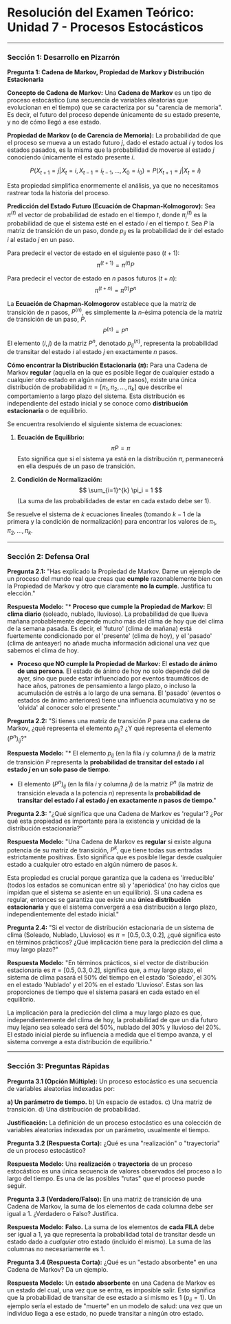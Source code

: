 # Resolución del Examen Teórico: Unidad 7 - Procesos Estocásticos

---

### Sección 1: Desarrollo en Pizarrón

**Pregunta 1: Cadena de Markov, Propiedad de Markov y Distribución Estacionaria**

**Concepto de Cadena de Markov:**
Una **Cadena de Markov** es un tipo de proceso estocástico (una secuencia de variables aleatorias que evolucionan en el tiempo) que se caracteriza por su "carencia de memoria". Es decir, el futuro del proceso depende únicamente de su estado presente, y no de cómo llegó a ese estado.

**Propiedad de Markov (o de Carencia de Memoria):**
La probabilidad de que el proceso se mueva a un estado futuro $j$, dado el estado actual $i$ y todos los estados pasados, es la misma que la probabilidad de moverse al estado $j$ conociendo únicamente el estado presente $i$.

$$ P(X_{t+1} = j | X_t = i, X_{t-1}=i_{t-1}, ..., X_0=i_0) = P(X_{t+1} = j | X_t = i) $$

Esta propiedad simplifica enormemente el análisis, ya que no necesitamos rastrear toda la historia del proceso.

**Predicción del Estado Futuro (Ecuación de Chapman-Kolmogorov):**
Sea $\pi^{(t)}$ el vector de probabilidad de estado en el tiempo $t$, donde $\pi_i^{(t)}$ es la probabilidad de que el sistema esté en el estado $i$ en el tiempo $t$. Sea $P$ la matriz de transición de un paso, donde $p_{ij}$ es la probabilidad de ir del estado $i$ al estado $j$ en un paso.

Para predecir el vector de estado en el siguiente paso ($t+1$):
$$ \pi^{(t+1)} = \pi^{(t)} P $$

Para predecir el vector de estado en $n$ pasos futuros ($t+n$):
$$ \pi^{(t+n)} = \pi^{(t)} P^n $$

La **Ecuación de Chapman-Kolmogorov** establece que la matriz de transición de $n$ pasos, $P^{(n)}$, es simplemente la $n$-ésima potencia de la matriz de transición de un paso, $P$.
$$ P^{(n)} = P^n $$
El elemento $(i,j)$ de la matriz $P^n$, denotado $p_{ij}^{(n)}$, representa la probabilidad de transitar del estado $i$ al estado $j$ en exactamente $n$ pasos.

**Cómo encontrar la Distribución Estacionaria ($\pi$):**
Para una Cadena de Markov **regular** (aquella en la que es posible llegar de cualquier estado a cualquier otro estado en algún número de pasos), existe una única distribución de probabilidad $\pi = [\pi_1, \pi_2, ..., \pi_k]$ que describe el comportamiento a largo plazo del sistema. Esta distribución es independiente del estado inicial y se conoce como **distribución estacionaria** o de equilibrio.

Se encuentra resolviendo el siguiente sistema de ecuaciones:

1.  **Ecuación de Equilibrio:**
    $$ \pi P = \pi $$
    Esto significa que si el sistema ya está en la distribución $\pi$, permanecerá en ella después de un paso de transición.

2.  **Condición de Normalización:**
    $$ \sum_{i=1}^{k} \pi_i = 1 $$
    (La suma de las probabilidades de estar en cada estado debe ser 1).

Se resuelve el sistema de $k$ ecuaciones lineales (tomando $k-1$ de la primera y la condición de normalización) para encontrar los valores de $\pi_1, \pi_2, ..., \pi_k$.

---

### Sección 2: Defensa Oral

**Pregunta 2.1:** "Has explicado la Propiedad de Markov. Dame un ejemplo de un proceso del mundo real que creas que **cumple** razonablemente bien con la Propiedad de Markov y otro que claramente **no la cumple**. Justifica tu elección."

**Respuesta Modelo:**
"*   **Proceso que cumple la Propiedad de Markov:** El **clima diario** (soleado, nublado, lluvioso). La probabilidad de que llueva mañana probablemente depende mucho más del clima de hoy que del clima de la semana pasada. Es decir, el 'futuro' (clima de mañana) está fuertemente condicionado por el 'presente' (clima de hoy), y el 'pasado' (clima de anteayer) no añade mucha información adicional una vez que sabemos el clima de hoy.

*   **Proceso que NO cumple la Propiedad de Markov:** El **estado de ánimo de una persona**. El estado de ánimo de hoy no solo depende del de ayer, sino que puede estar influenciado por eventos traumáticos de hace años, patrones de pensamiento a largo plazo, o incluso la acumulación de estrés a lo largo de una semana. El 'pasado' (eventos o estados de ánimo anteriores) tiene una influencia acumulativa y no se 'olvida' al conocer solo el presente."

**Pregunta 2.2:** "Si tienes una matriz de transición $P$ para una cadena de Markov, ¿qué representa el elemento $p_{ij}$? ¿Y qué representa el elemento $(P^n)_{ij}$?"

**Respuesta Modelo:**
"*   El elemento $p_{ij}$ (en la fila $i$ y columna $j$) de la matriz de transición $P$ representa la **probabilidad de transitar del estado $i$ al estado $j$ en un solo paso de tiempo**.

*   El elemento $(P^n)_{ij}$ (en la fila $i$ y columna $j$) de la matriz $P^n$ (la matriz de transición elevada a la potencia $n$) representa la **probabilidad de transitar del estado $i$ al estado $j$ en exactamente $n$ pasos de tiempo**."

**Pregunta 2.3:** "¿Qué significa que una Cadena de Markov es 'regular'? ¿Por qué esta propiedad es importante para la existencia y unicidad de la distribución estacionaria?"

**Respuesta Modelo:**
"Una Cadena de Markov es **regular** si existe alguna potencia de su matriz de transición, $P^k$, que tiene todas sus entradas estrictamente positivas. Esto significa que es posible llegar desde cualquier estado a cualquier otro estado en algún número de pasos $k$.

Esta propiedad es crucial porque garantiza que la cadena es 'irreducible' (todos los estados se comunican entre sí) y 'aperiódica' (no hay ciclos que impidan que el sistema se asiente en un equilibrio). Si una cadena es regular, entonces se garantiza que existe una **única distribución estacionaria** y que el sistema convergerá a esa distribución a largo plazo, independientemente del estado inicial."

**Pregunta 2.4:** "Si el vector de distribución estacionaria de un sistema de clima (Soleado, Nublado, Lluvioso) es $\pi = [0.5, 0.3, 0.2]$, ¿qué significa esto en términos prácticos? ¿Qué implicación tiene para la predicción del clima a muy largo plazo?"

**Respuesta Modelo:**
"En términos prácticos, si el vector de distribución estacionaria es $\pi = [0.5, 0.3, 0.2]$, significa que, a muy largo plazo, el sistema de clima pasará el 50% del tiempo en el estado 'Soleado', el 30% en el estado 'Nublado' y el 20% en el estado 'Lluvioso'. Estas son las proporciones de tiempo que el sistema pasará en cada estado en el equilibrio.

La implicación para la predicción del clima a muy largo plazo es que, independientemente del clima de hoy, la probabilidad de que un día futuro muy lejano sea soleado será del 50%, nublado del 30% y lluvioso del 20%. El estado inicial pierde su influencia a medida que el tiempo avanza, y el sistema converge a esta distribución de equilibrio."

---

### Sección 3: Preguntas Rápidas

**Pregunta 3.1 (Opción Múltiple):** Un proceso estocástico es una secuencia de variables aleatorias indexadas por:

**a) Un parámetro de tiempo.**
b) Un espacio de estados.
c) Una matriz de transición.
d) Una distribución de probabilidad.

**Justificación:** La definición de un proceso estocástico es una colección de variables aleatorias indexadas por un parámetro, usualmente el tiempo.

**Pregunta 3.2 (Respuesta Corta):** ¿Qué es una "realización" o "trayectoria" de un proceso estocástico?

**Respuesta Modelo:** Una **realización** o **trayectoria** de un proceso estocástico es una única secuencia de valores observados del proceso a lo largo del tiempo. Es una de las posibles "rutas" que el proceso puede seguir.

**Pregunta 3.3 (Verdadero/Falso):** En una matriz de transición de una Cadena de Markov, la suma de los elementos de cada columna debe ser igual a 1. ¿Verdadero o Falso? Justifica.

**Respuesta Modelo:** **Falso.** La suma de los elementos de **cada FILA** debe ser igual a 1, ya que representa la probabilidad total de transitar desde un estado dado a *cualquier* otro estado (incluido él mismo). La suma de las columnas no necesariamente es 1.

**Pregunta 3.4 (Respuesta Corta):** ¿Qué es un "estado absorbente" en una Cadena de Markov? Da un ejemplo.

**Respuesta Modelo:** Un **estado absorbente** en una Cadena de Markov es un estado del cual, una vez que se entra, es imposible salir. Esto significa que la probabilidad de transitar de ese estado a sí mismo es 1 ($p_{ii} = 1$). Un ejemplo sería el estado de "muerte" en un modelo de salud: una vez que un individuo llega a ese estado, no puede transitar a ningún otro estado.
